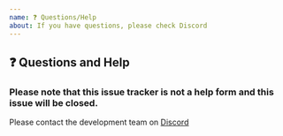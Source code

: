 ```yaml
---
name: ❓ Questions/Help
about: If you have questions, please check Discord
---
```


## ❓ Questions and Help

### Please note that this issue tracker is not a help form and this issue will be closed.

Please contact the development team on [Discord](https://discord.gg/pontlabs)
